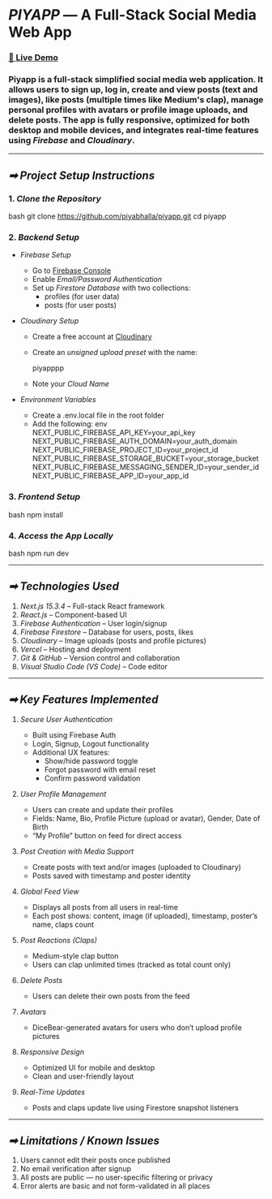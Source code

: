 # *PIYAPP* — A Full-Stack Social Media Web App

### [🚀 Live Demo](https://piyapp.vercel.app)

### **Piyapp** is a full-stack simplified social media web application. It allows users to sign up, log in, create and view posts (text and images), like posts (multiple times like Medium's clap), manage personal profiles with avatars or profile image uploads, and delete posts. The app is fully responsive, optimized for both desktop and mobile devices, and integrates real-time features using *Firebase* and *Cloudinary*.

---

## *➡ Project Setup Instructions*

### 1. *Clone the Repository*
bash
git clone https://github.com/piyabhalla/piyapp.git
cd piyapp


### 2. *Backend Setup*
- *Firebase Setup*
  - Go to [Firebase Console](https://console.firebase.google.com)
  - Enable *Email/Password Authentication*
  - Set up *Firestore Database* with two collections:
    - profiles (for user data)
    - posts (for user posts)

- *Cloudinary Setup*
  - Create a free account at [Cloudinary](https://cloudinary.com)
  - Create an *unsigned upload preset* with the name:
    
    piyapppp
    
  - Note your *Cloud Name*

- *Environment Variables*
  - Create a .env.local file in the root folder
  - Add the following:
    env
    NEXT_PUBLIC_FIREBASE_API_KEY=your_api_key
    NEXT_PUBLIC_FIREBASE_AUTH_DOMAIN=your_auth_domain
    NEXT_PUBLIC_FIREBASE_PROJECT_ID=your_project_id
    NEXT_PUBLIC_FIREBASE_STORAGE_BUCKET=your_storage_bucket
    NEXT_PUBLIC_FIREBASE_MESSAGING_SENDER_ID=your_sender_id
    NEXT_PUBLIC_FIREBASE_APP_ID=your_app_id
    

### 3. *Frontend Setup*
bash
npm install


### 4. *Access the App Locally*
bash
npm run dev


---

## *➡ Technologies Used*

1. *Next.js 15.3.4* – Full-stack React framework  
2. *React.js* – Component-based UI  
3. *Firebase Authentication* – User login/signup  
4. *Firebase Firestore* – Database for users, posts, likes  
5. *Cloudinary* – Image uploads (posts and profile pictures)  
6. *Vercel* – Hosting and deployment  
7. *Git & GitHub* – Version control and collaboration  
8. *Visual Studio Code (VS Code)* – Code editor  

---

## *➡ Key Features Implemented*

1. *Secure User Authentication*
   - Built using Firebase Auth
   - Login, Signup, Logout functionality
   - Additional UX features:
     - Show/hide password toggle  
     - Forgot password with email reset  
     - Confirm password validation

2. *User Profile Management*
   - Users can create and update their profiles
   - Fields: Name, Bio, Profile Picture (upload or avatar), Gender, Date of Birth
   - “My Profile” button on feed for direct access

3. *Post Creation with Media Support*
   - Create posts with text and/or images (uploaded to Cloudinary)
   - Posts saved with timestamp and poster identity

4. *Global Feed View*
   - Displays all posts from all users in real-time
   - Each post shows: content, image (if uploaded), timestamp, poster’s name, claps count

5. *Post Reactions (Claps)*
   - Medium-style clap button
   - Users can clap unlimited times (tracked as total count only)

6. *Delete Posts*
   - Users can delete their own posts from the feed

7. *Avatars*
   - DiceBear-generated avatars for users who don’t upload profile pictures

8. *Responsive Design*
   - Optimized UI for mobile and desktop
   - Clean and user-friendly layout

9. *Real-Time Updates*
   - Posts and claps update live using Firestore snapshot listeners

---

## *➡ Limitations / Known Issues*

1. Users cannot edit their posts once published  
2. No email verification after signup  
3. All posts are public — no user-specific filtering or privacy  
4. Error alerts are basic and not form-validated in all places
